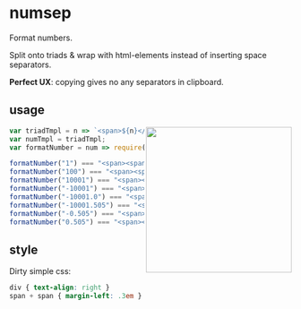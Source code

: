 # numsep
Format numbers.

Split onto triads &amp; wrap with html-elements instead of inserting space separators.

**Perfect UX**: copying gives no any separators in clipboard.


## usage

<img src="https://cloud.githubusercontent.com/assets/6201068/24832059/3f4a91a2-1cb0-11e7-82cc-6c548310dd59.png" align="right" height="260"/>

```js
var triadTmpl = n => `<span>${n}</span>`;
var numTmpl = triadTmpl;
var formatNumber = num => require('numsep')(num, triadTmpl, numTmpl);

formatNumber("1") === "<span><span>1</span></span>"
formatNumber("100") === "<span><span>100</span></span>"
formatNumber("10001") === "<span><span>10</span><span>001</span></span>"
formatNumber("-10001") === "<span>-<span>10</span><span>001</span></span>"
formatNumber("-10001.0") === "<span>-<span>10</span><span>001</span>.0</span>"
formatNumber("-10001.505") === "<span>-<span>10</span><span>001</span>.505</span>"
formatNumber("-0.505") === "<span>-<span>0</span>.505</span>"
formatNumber("0.505") === "<span><span>0</span>.505</span>"
```

## style

Dirty simple css:

```css
div { text-align: right }
span + span { margin-left: .3em }
```


